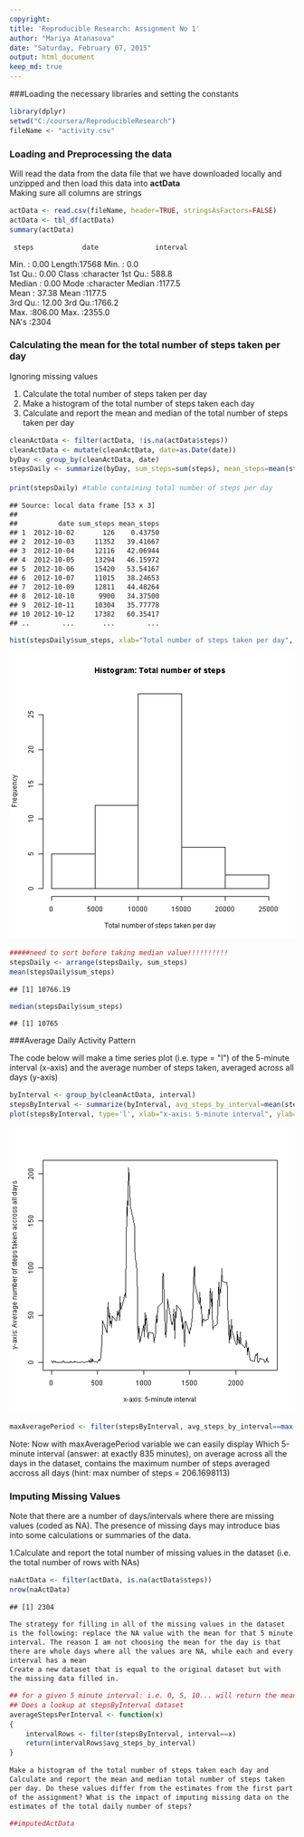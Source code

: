 ```yaml
---
copyright:
title: 'Reproducible Research: Assignment No 1'
author: "Mariya Atanasova"
date: "Saturday, February 07, 2015"
output: html_document
keep_md: true
---
```

###Loading the necessary libraries and setting the constants

```r
library(dplyr)
setwd("C:/coursera/ReproducibleResearch")
fileName <- "activity.csv"
```

### Loading and Preprocessing the data 
Will read the data from the data file that we have downloaded locally and unzipped and then load this data into **actData**   
Making sure all columns are strings 


```r
actData <- read.csv(fileName, header=TRUE, stringsAsFactors=FALSE)
actData <- tbl_df(actData)
summary(actData)
```

     steps            date              interval     
 Min.   :  0.00   Length:17568       Min.   :   0.0  
 1st Qu.:  0.00   Class :character   1st Qu.: 588.8  
 Median :  0.00   Mode  :character   Median :1177.5  
 Mean   : 37.38                      Mean   :1177.5  
 3rd Qu.: 12.00                      3rd Qu.:1766.2  
 Max.   :806.00                      Max.   :2355.0  
 NA's   :2304                                        

### Calculating the mean for the total number of steps taken per day 
Ignoring missing values

1. Calculate the total number of steps taken per day
2. Make a histogram of the total number of steps taken each day
3. Calculate and report the mean and median of the total number of steps taken per day


```r
cleanActData <- filter(actData, !is.na(actData$steps))
cleanActData <- mutate(cleanActData, date=as.Date(date))
byDay <- group_by(cleanActData, date)
stepsDaily <- summarize(byDay, sum_steps=sum(steps), mean_steps=mean(steps))

print(stepsDaily) #table containing total number of steps per day
```

```
## Source: local data frame [53 x 3]
## 
##          date sum_steps mean_steps
## 1  2012-10-02       126    0.43750
## 2  2012-10-03     11352   39.41667
## 3  2012-10-04     12116   42.06944
## 4  2012-10-05     13294   46.15972
## 5  2012-10-06     15420   53.54167
## 6  2012-10-07     11015   38.24653
## 7  2012-10-09     12811   44.48264
## 8  2012-10-10      9900   34.37500
## 9  2012-10-11     10304   35.77778
## 10 2012-10-12     17382   60.35417
## ..        ...       ...        ...
```

```r
hist(stepsDaily$sum_steps, xlab="Total number of steps taken per day", main="Histogram: Total number of steps")
```

![plot of chunk unnamed-chunk-3](figure/unnamed-chunk-3-1.png) 

```r
#####need to sort bofore taking median value!!!!!!!!!!
stepsDaily <- arrange(stepsDaily, sum_steps)
mean(stepsDaily$sum_steps)
```

```
## [1] 10766.19
```

```r
median(stepsDaily$sum_steps)
```

```
## [1] 10765
```

###Average Daily Activity Pattern 

The code below will make a time series plot (i.e. type = "l") of the 5-minute interval (x-axis) and the average number of steps taken, averaged across all days (y-axis)




```r
byInterval <- group_by(cleanActData, interval)
stepsByInterval <- summarize(byInterval, avg_steps_by_interval=mean(steps))
plot(stepsByInterval, type='l', xlab="x-axis: 5-minute interval", ylab="y-axis: Average number of steps taken accross all days")
```

![plot of chunk unnamed-chunk-4](figure/unnamed-chunk-4-1.png) 

```r
maxAveragePeriod <- filter(stepsByInterval, avg_steps_by_interval==max(avg_steps_by_interval))
```

Note: Now with maxAveragePeriod variable we can easily display Which 5-minute interval (answer: at exactly 835 minutes), on average across all the days in the dataset, contains the maximum number of steps averaged accross all days (hint: max number of steps =  206.1698113)


### Imputing Missing Values

Note that there are a number of days/intervals where there are missing values (coded as NA). The presence of missing days may introduce bias into some calculations or summaries of the data.

1.Calculate and report the total number of missing values in the dataset (i.e. the total number of rows with NAs)


```r
naActData <- filter(actData, is.na(actData$steps))
nrow(naActData)
```

```
## [1] 2304
```


    The strategy for filling in all of the missing values in the dataset is the following: replace the NA value with the mean for that 5 minute interval. The reason I am not choosing the mean for the day is that there are whole days where all the values are NA, while each and every interval has a mean
    Create a new dataset that is equal to the original dataset but with the missing data filled in.
    

```r
## for a given 5 minute interval: i.e. 0, 5, 10... will return the mean of the steps per that interval.
## Does a lookup at stepsByInterval dataset
averageStepsPerInterval <- function(x)
{
    intervalRows <- filter(stepsByInterval, interval==x)
    return(intervalRows$avg_steps_by_interval)    
}
```

    Make a histogram of the total number of steps taken each day and Calculate and report the mean and median total number of steps taken per day. Do these values differ from the estimates from the first part of the assignment? What is the impact of imputing missing data on the estimates of the total daily number of steps?




```r
##imputedActData
```
